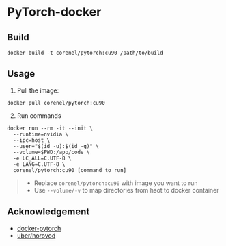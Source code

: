 # PyTorch-docker
## Build

```shell
docker build -t corenel/pytorch:cu90 /path/to/build
```

## Usage

1. Pull the image:
```
docker pull corenel/pytorch:cu90
```

2. Run commands
```
docker run --rm -it --init \
  --runtime=nvidia \
  --ipc=host \
  --user="$(id -u):$(id -g)" \
  --volume=$PWD:/app/code \
  -e LC_ALL=C.UTF-8 \
  -e LANG=C.UTF-8 \
  corenel/pytorch:cu90 [command to run]
```

> - Replace `corenel/pytorch:cu90` with image you want to run
> - Use `--volume/-v` to map directories from hsot to docker container

## Acknowledgement

- [docker-pytorch](https://github.com/anibali/docker-pytorch)
- [uber/horovod](https://github.com/uber/horovod)

